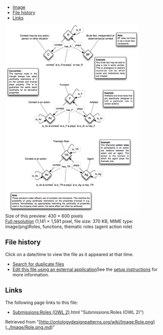 * [Image](../Image/Role.png.md#file)
* [File history](../Image/Role.png.md#filehistory)
* [Links](../Image/Role.png.md#filelinks)

[![Image:Role.png](../images/thumb/5/59/Role.png/430px-Role.png)](../../images/5/59/Role.png)  
Size of this preview: 430 × 600 pixels  
[Full resolution](../../images/5/59/Role.png)‎ (1,141 × 1,591 pixel, file size: 370 KB, MIME type: image/png)Roles, functions, thematic roles (agent action role)




## File history

Click on a date/time to view the file as it appeared at that time.



  
* [Search for duplicate files](http://ontologydesignpatterns.org/wiki/Special:FileDuplicateSearch/Role.png "Special:FileDuplicateSearch/Role.png")
* [Edit this file using an external application](http://ontologydesignpatterns.org/wiki/index.php?title=Image:Role.png&action=edit&externaledit=true&mode=file "Image:Role.png")See the [setup instructions](http://www.mediawiki.org/wiki/Manual:External_editors "http://www.mediawiki.org/wiki/Manual:External_editors") for more information.

## Links



The following page links to this file:


* [Submissions:Roles (OWL 2)](../Submissions/Roles_(OWL_2).md).html "Submissions:Roles (OWL 2)")


Retrieved from "[http://ontologydesignpatterns.org/wiki/Image:Role.png](../Image/Role.png.md)"